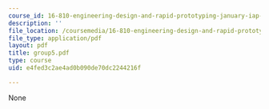 ```yaml
---
course_id: 16-810-engineering-design-and-rapid-prototyping-january-iap-2005
description: ''
file_location: /coursemedia/16-810-engineering-design-and-rapid-prototyping-january-iap-2005/e4fed3c2ae4ad0b090de70dc2244216f_group5.pdf
file_type: application/pdf
layout: pdf
title: group5.pdf
type: course
uid: e4fed3c2ae4ad0b090de70dc2244216f

---
```

None